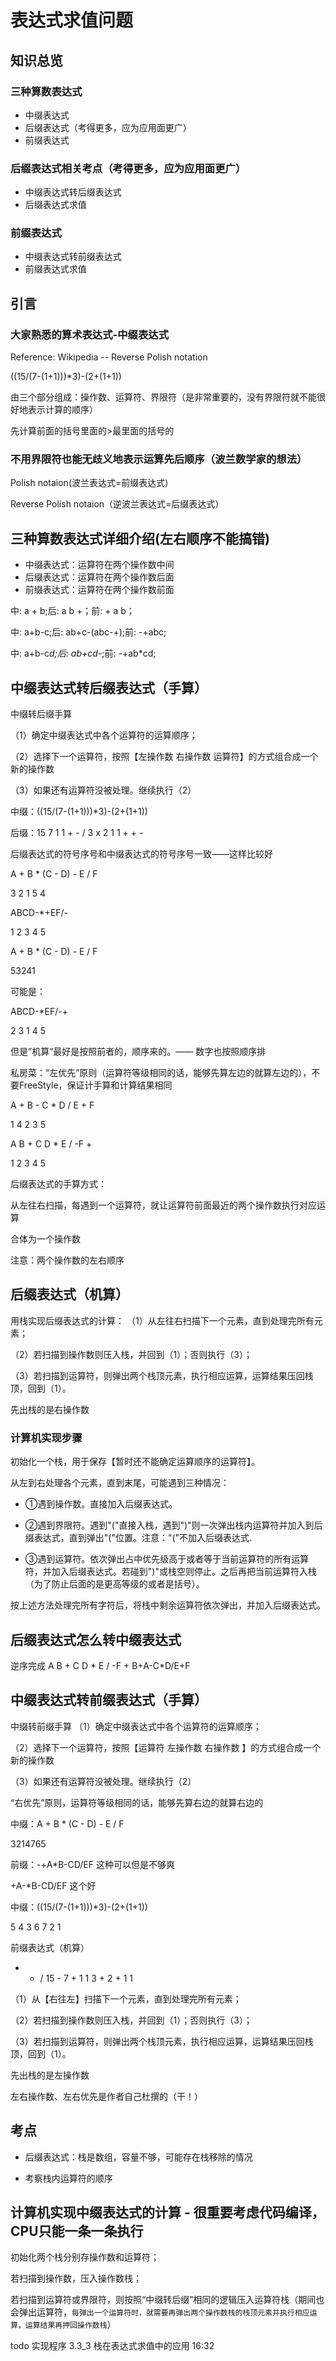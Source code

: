 # 表达式求值问题
## 知识总览
### 三种算数表达式
- 中缀表达式
- 后缀表达式（考得更多，应为应用面更广）
- 前缀表达式
### 后缀表达式相关考点（考得更多，应为应用面更广）
- 中缀表达式转后缀表达式
- 后缀表达式求值
### 前缀表达式
- 中缀表达式转前缀表达式
- 前缀表达式求值

## 引言
### 大家熟悉的算术表达式-中缀表达式

Reference: Wikipedia -- Reverse Polish notation

((15/(7-(1+1)))*3)-(2+(1+1))

由三个部分组成：操作数、运算符、界限符（是非常重要的，没有界限符就不能很好地表示计算的顺序）

先计算前面的括号里面的>最里面的括号的
### 不用界限符也能无歧义地表示运算先后顺序（波兰数学家的想法）

Polish notaion(波兰表达式=前缀表达式)

Reverse Polish notaion（逆波兰表达式=后缀表达式）

## 三种算数表达式详细介绍(左右顺序不能搞错)
- 中缀表达式：运算符在两个操作数中间
- 后缀表达式：运算符在两个操作数后面
- 前缀表达式：运算符在两个操作数前面

中: a + b;后: a b +；前: + a b；

中: a+b-c;后: ab+c-(abc-+);前: -+abc;

中: a+b-c*d;后: ab+cd*-;前: -+ab*cd;

## 中缀表达式转后缀表达式（手算）

中缀转后缀手算

（1）确定中缀表达式中各个运算符的运算顺序；

（2）选择下一个运算符，按照【左操作数 右操作数 运算符】的方式组合成一个新的操作数

（3）如果还有运算符没被处理。继续执行（2）

中缀：((15/(7-(1+1)))*3)-(2+(1+1))

后缀：15 7 1 1 + - / 3 x 2 1 1 + + -

后缀表达式的符号序号和中缀表达式的符号序号一致——这样比较好

A + B * (C - D) - E / F

3 2 1 5 4

ABCD-*+EF/-

1 2 3 4 5

A + B * (C - D) - E / F

53241

可能是：

ABCD-*EF/-+

2 3 1 4 5

但是”机算“最好是按照前者的，顺序来的。—— 数字也按照顺序排

私房菜：“左优先”原则（运算符等级相同的话，能够先算左边的就算左边的），不要FreeStyle，保证计手算和计算结果相同

A + B - C * D / E + F

1 4 2 3 5

A B + C D * E / -F +

1 2 3 4 5

后缀表达式的手算方式：

从左往右扫描，每遇到一个运算符，就让运算符前面最近的两个操作数执行对应运算

合体为一个操作数

注意：两个操作数的左右顺序

## 后缀表达式（机算）
用栈实现后缀表达式的计算：
（1）从左往右扫描下一个元素，直到处理完所有元素；

（2）若扫描到操作数则压入栈，并回到（1）；否则执行（3）；

（3）若扫描到运算符，则弹出两个栈顶元素，执行相应运算，运算结果压回栈顶，回到（1）。

先出栈的是右操作数

### 计算机实现步骤
初始化一个栈，用于保存【暂时还不能确定运算顺序的运算符】。

从左到右处理各个元素，直到末尾，可能遇到三种情况：

- ①遇到操作数。直接加入后缀表达式。

- ②遇到界限符。遇到"("直接入栈，遇到")"则一次弹出栈内运算符并加入到后缀表达式，直到弹出"("位置。注意："("不加入后缀表达式.

- ③遇到运算符。依次弹出占中优先级高于或者等于当前运算符的所有运算符，并加入后缀表达式。若碰到")"或栈空则停止。之后再把当前运算符入栈（为了防止后面的是更高等级的或者是括号）。

按上述方法处理完所有字符后，将栈中剩余运算符依次弹出，并加入后缀表达式。


## 后缀表达式怎么转中缀表达式
逆序完成
A B + C D * E / -F +
B+A-C*D/E+F

## 中缀表达式转前缀表达式（手算）
中缀转前缀手算
（1）确定中缀表达式中各个运算符的运算顺序；

（2）选择下一个运算符，按照【运算符 左操作数 右操作数 】的方式组合成一个新的操作数

（3）如果还有运算符没被处理。继续执行（2）

“右优先”原则，运算符等级相同的话，能够先算右边的就算右边的

中缀：A + B * (C - D) - E / F

3214765

前缀：-+A*B-CD/EF 这种可以但是不够爽

+A-*B-CD/EF 这个好

中缀：((15/(7-(1+1)))*3)-(2+(1+1))

5 4 3 6 7 2 1

前缀表达式（机算）

- * / 15 - 7 + 1 1 3 + 2 + 1 1

（1）从【右往左】扫描下一个元素，直到处理完所有元素；

（2）若扫描到操作数则压入栈，并回到（1）；否则执行（3）； 

（3）若扫描到运算符，则弹出两个栈顶元素，执行相应运算，运算结果压回栈顶，回到（1）。 

先出栈的是左操作数

左右操作数、左右优先是作者自己杜撰的（干！）

## 考点
- 后缀表达式：栈是数组，容量不够，可能存在栈移除的情况

- 考察栈内运算符的顺序

## 计算机实现中缀表达式的计算 - 很重要考虑代码编译，CPU只能一条一条执行

初始化两个栈分别存操作数和运算符；

若扫描到操作数，压入操作数栈；

若扫描到运算符或界限符，则按照“中缀转后缀”相同的逻辑压入运算符栈（期间也会弹出运算符，`每弹出一个运算符时，就需要再弹出两个操作数栈的栈顶元素并执行相应运算，运算结果再押回操作数栈`）

todo 实现程序 3.3_3 栈在表达式求值中的应用 16:32
